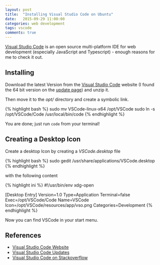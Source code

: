 ```yaml
---
layout: post
title:  "Installing Visual Studio Code on Ubuntu"
date:   2015-09-29 11:00:00
categories: web development
tags: vscode
comments: true
---
```


[Visual Studio Code][vscode-web] is an open source multi-platform IDE for web development (especially JavaScript and Typescript) - enough reasons for me to check it out.

## Installing

Download the latest Version from the [Visual Studio Code][vscode-web] website (I found the 64 bit version on the [update page][vscode-update]) and unzip it.

Then move it to the *opt/* directory and create a symbolic link.

{% highlight bash %}
sudo mv VSCode-linux-x64 /opt/VSCode
sudo ln -s /opt/VSCode/Code /usr/local/bin/code
{% endhighlight %}

You are done; just run `code` from your terminal!

## Creating a Desktop Icon

Create a desktop Icon by creating a *VSCode.desktop* file

{% highlight bash %}
sudo gedit /usr/share/applications/VSCode.desktop
{% endhighlight %}

with the following content

{% highlight ini %}
#!/usr/bin/env xdg-open

[Desktop Entry]
Version=1.0
Type=Application
Terminal=false
Exec=/opt/VSCode/Code
Name=VSCode
Icon=/opt/VSCode/resources/app/vso.png
Categories=Development
{% endhighlight %}

Now you can find VSCode in your start menu.

## References

* [Visual Studio Code Website][vscode-web]
* [Visual Studio Code Updates][vscode-update]
* [Visual Studio Code on Stackoverflow][vscode-so]

[vscode-web]: https://code.visualstudio.com/
[vscode-update]: https://code.visualstudio.com/Docs/supporting/howtoupdate
[vscode-so]: http://askubuntu.com/questions/616075/how-to-install-visual-studio-code-on-ubuntu